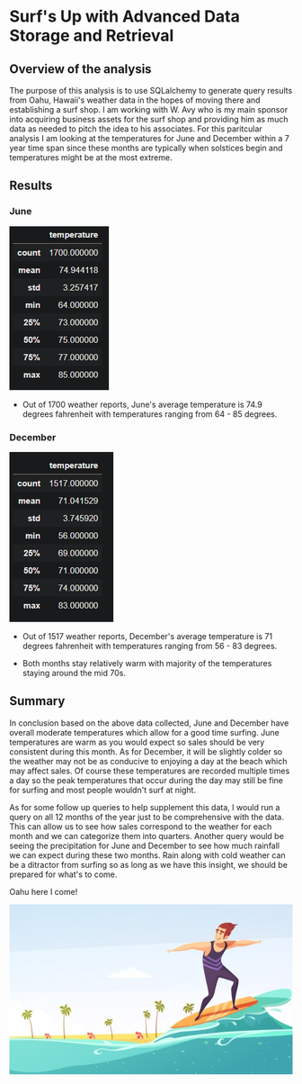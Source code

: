 # Surf's Up with Advanced Data Storage and Retrieval

## Overview of the analysis 

The purpose of this analysis is to use SQLalchemy to generate query results from Oahu, Hawaii's weather data in the hopes of moving there and establishing a surf shop. I am working with W. Avy who is my main sponsor into acquiring business assets for the surf shop and providing him as much data as needed to pitch the idea to his associates. For this paritcular analysis I am looking at the temperatures for June and December within a 7 year time span since these months are typically when solstices begin and temperatures might be at the most extreme. 

## Results

### June

![june_temp_stats.PNG](resources/june_temp_stats.PNG) 

- Out of 1700 weather reports, June's average temperature is 74.9 degrees fahrenheit 
with temperatures ranging from 64 - 85 degrees.

### December 

![dec_temp_stats.PNG](resources/dec_temp_stats.PNG) 

- Out of 1517 weather reports, December's average temperature is 71 degrees fahrenheit with temperatures ranging from 56 - 83 degrees.

- Both months stay relatively warm with majority of the temperatures staying around the mid 70s.

## Summary 

In conclusion based on the above data collected, June and December have overall moderate temperatures which allow for a good time surfing. June temperatures are warm as you would expect so sales should be very consistent during this month. As for December, it will be slightly colder so the weather may not be as conducive to enjoying a day at the beach which may affect sales. Of course these temperatures are recorded multiple times a day so the peak temperatures that occur during the day may still be fine for surfing and most people wouldn't surf at night.

As for some follow up queries to help supplement this data, I would run a query on all 12 months of the year just to be comprehensive with the data. This can allow us to see how sales correspond to the weather for each month and we can categorize them into quarters. Another query would be seeing the precipitation for June and December to see how much rainfall we can expect during these two months. Rain along with cold weather can be a ditractor from surfing so as long as we have this insight, we should be prepared for what's to come. 

Oahu here I come!

![surfing.jpg](resources/surfing.jpg)
